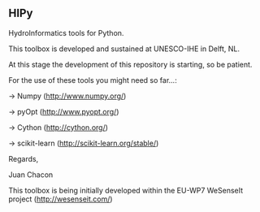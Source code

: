 HIPy
---------

HydroInformatics tools for Python.

This toolbox is developed and sustained at UNESCO-IHE in Delft, NL.

At this stage the development of this repository is starting, so be patient.

For the use of these tools you might need so far...:

  -> Numpy (http://www.numpy.org/)
  
  -> pyOpt (http://www.pyopt.org/)
  
  -> Cython (http://cython.org/)
  
  -> scikit-learn (http://scikit-learn.org/stable/)
  

Regards,

Juan Chacon

This toolbox is being initially developed within the EU-WP7 WeSenseIt project (http://wesenseit.com/)
